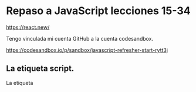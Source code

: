 # Repaso a JavaScript lecciones 15-34

https://react.new/

Tengo vinculada mi cuenta GitHub a la cuenta codesandbox.

https://codesandbox.io/p/sandbox/javascript-refresher-start-rytt3j

## La etiqueta script.

La etiqueta <script> en HTML se utiliza para incrustar o enlazar scripts de cliente, como JavaScript, dentro de una página web. Nosotros la usaremos para los segundo.
```
<script src="mi-script.js"></script>
```
